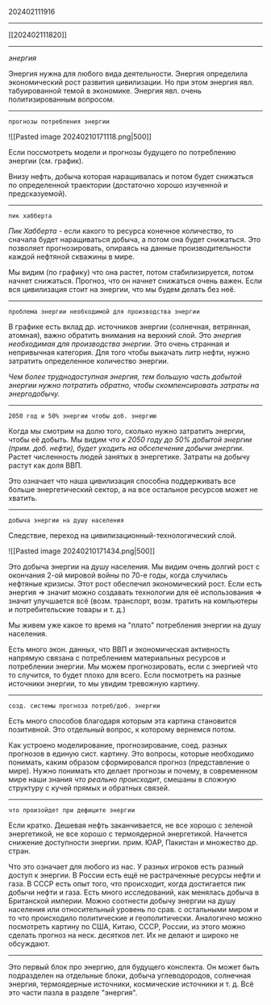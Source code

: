202402111916

***

[[202402111820]]

***

*энергия*

Энергия нужна для любого вида деятельности.
Энергия определила экономический рост развития цивилизации.
Но при этом энергия явл. табуированной темой в экономике.
Энергия явл. очень политизированным вопросом.

***

`прогнозы потребления энергии`

![[Pasted image 20240210171118.png|500]]

Если поссмотреть модели и прогнозы будущего по потреблению энергии (см. график).

Внизу нефть, добыча которая наращивалась и потом будет снижаться по определенной траектории
(достаточно хорошо изученной и предсказуемой).

***

`пик хабберта`

*Пик Хабберта* - если какого то ресурса конечное количество, то сначала будет наращиваться добыча, а потом она будет снижаться.
Это позволяет прогнозировать, опираясь на данные производительности каждой нефтяной скважины в мире.

Мы видим (по графику) что она растет, потом стабилизируется, потом начнет снижаться.
Прогноз, что он начнет снижаться очень важен.
Если вся цивилизация стоит на энергии, что мы будем делать без неё.

***

`проблема энергии необходимой для производства энергии`

В графике есть вклад др. источников энергии (солнечная, ветрянная, атомная), 
важно обратить внимания на верхний слой.
Это *энергия необходимая для производства энергии*.
Это очень странная и непривычная категория.
Для того чтобы выкачать литр нефти, нужно затратить определенное количество энергии.

*Чем более труднодоступная энергия, тем большую часть добытой энергии нужно потратить обратно, 
чтобы скомпенсировать затраты на энергодобычу.*

***

`2050 год и 50% энергии чтобы доб. энергию`

Когда мы смотрим на долю того, сколько нужно затратить энергии, чтобы её добыть.
Мы видим что *к 2050 году до 50% добытой энергии (прим. доб. нефти), будет уходить на обсепечение добычи энергии*.
Растет численность людей занятых в энергетике.
Затраты на добычу растут как доля ВВП.

Это означает что наша цивилизация способна поддерживать все больше энергетический сектор, а на все остальное ресурсов может не хватить.

***

`добыча энергии на душу населения`

Следствие, переход на цивилизационный-технологический слой.

![[Pasted image 20240210171434.png|500]]

Это добыча энергии на душу населения.
Мы видим очень долгий рост с окончания 2-ой мировой войны по 70-е годы, когда случились нефтяные кризисы.
Этот рост обеспечил экономический рост.
Если есть энергия => значит можно создавать технологии для её использования => значит улучшается всё
(возм. транспорт, возм. тратить на компьютеры и потребительские товары и т. д.)

Мы живем уже какое то время на "плато" потребления энергии на душу населения.

Есть много экон. данных, что ВВП и экономическая активность напрямую связана с потреблением материальных ресурсов и потреблении энергии.
Мы можем прогнозировать, если с энергией что то случится, то будет плохо для всего.
Если посмотреть на разные источники энергии, то мы увидим тревожную картину.

***

`созд. системы прогноза потреб/доб. энергии`

Есть много способов благодаря которым эта картина становится позитивной.
Это отдельный вопрос, к которому вернемся потом.

Как устроено моделирование, прогнозирование, соед. разных прогнозов в единую сист. картину.
Это вопросы, которые необходимо понимать, каким образом сформировался прогноз (представление о мире).
Нужно понимать кто делает прогнозы и почему, в современном мире наши знания *что реально происходит*, смешаны в сложную структуру с кучей прямых и обратных связей.

***

`что произойдет при дефиците энергии`

Если кратко. 
Дешевая нефть заканчивается, не все хорошо с зеленой энергетикой, не все хорошо с термоядерной энергетикой.
Начнется снижение доступности энергии.
прим. ЮАР, Пакистан и множество др. стран.

Что это означает для любого из нас.
У разных игроков есть разный доступ к энергии.
В России есть ещё не растраченные ресурсы нефти и газа.
В СССР есть опыт того, что происходит, когда достигается пик добычи нефти и газа.
Есть много исследований, как менялась добыча в Британской империи.
Можно соотнести добычу энергии на душу населения или относительный уровень по срав. с остальными миром
и то что происходило политические и геополитически.
Аналогично можно посмотреть картину по США, Китаю, СССР, России, 
из этого можно сделать прогноз на неск. десятков лет.
Их не делают и широко не обсуждают.

***

Это первый блок про энергию, для будущего конспекта.
Он может быть подразделен на отдельные блоки, добыча углеводородов, солнечная энергия, термоядерные источники, космические источники и т. д.
Всё это части пазла в разделе "энергия".